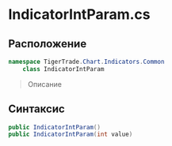 
# IndicatorIntParam.cs
## Расположение
```csharp
namespace TigerTrade.Chart.Indicators.Common  
    class IndicatorIntParam
```

> Описание

## Синтаксис
```csharp
public IndicatorIntParam()
public IndicatorIntParam(int value)

```
